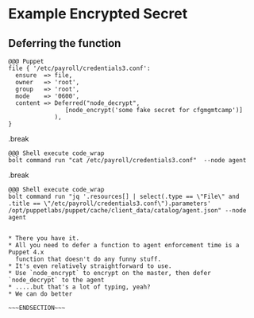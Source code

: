 <!SLIDE >
# Example Encrypted Secret
## Deferring the function

    @@@ Puppet
    file { '/etc/payroll/credentials3.conf':
      ensure  => file,
      owner   => 'root',
      group   => 'root',
      mode    => '0600',
      content => Deferred("node_decrypt",
                    [node_encrypt('some fake secret for cfgmgmtcamp')]
                 ),
    }
  
.break

    @@@ Shell execute code_wrap
    bolt command run "cat /etc/payroll/credentials3.conf"  --node agent

.break

    @@@ Shell execute code_wrap
    bolt command run "jq '.resources[] | select(.type == \"File\" and .title == \"/etc/payroll/credentials3.conf\").parameters' /opt/puppetlabs/puppet/cache/client_data/catalog/agent.json" --node agent


~~~SECTION:notes~~~

* There you have it.
* All you need to defer a function to agent enforcement time is a Puppet 4.x
  function that doesn't do any funny stuff.
* It's even relatively straightforward to use.
* Use `node_encrypt` to encrypt on the master, then defer `node_decrypt` to the agent
* .....but that's a lot of typing, yeah?
* We can do better

~~~ENDSECTION~~~
